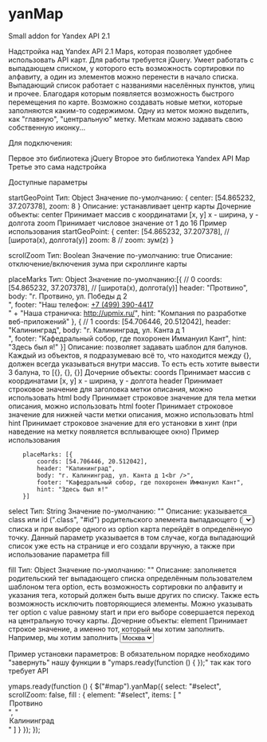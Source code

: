 # yanMap
Small addon for Yandex API 2.1

Надстройка над Yandex API 2.1 Maps, которая позволяет удобнее использовать 
API карт. Для работы требуется jQuery. Умеет работать с выпадающем списком, у 
которого есть возможность сортировки по алфавиту, а один из элементов можно
перенести в начало списка. Выпадающий список работает с названиями населённых
пунктов, улиц и прочее. Благодаря которым появляется возможность быстрого 
перемещения по карте.
Возможно создавать новые метки, которые заполняются каким-то содержимом. Одну из
меток можно выделить, как "главную", "центральную" метку. Меткам можно задавать
свою собственную иконку...

Для подключения:
<script src="https://code.jquery.com/jquery-1.11.3.min.js" type="text/javascript"></script>
<script src="https://api-maps.yandex.ru/2.1/?lang=ru_RU" type="text/javascript"></script>
<script src="yanmap.v0.2.js"></script>

Первое это библиотека jQuery
Второе это библиотека Yandex API Map
Третье это сама надстройка

Доступные параметры

startGeoPoint
    Тип: Object
    Значение по-умолчанию: {
        center: [54.865232, 37.207378], 
        zoom: 8
    }
    Описание: устанавливает центр карты
    Дочерние объекты:
        center
            Принимает массив с координатами [x, y] x - ширина, y - долгота
        zoom
            Принимает числовое значение от 1 до 16
        Пример использования
        startGeoPoint: {
            center: [54.865232, 37.207378], // [широта(x), долгота(y)] 
            zoom: 8 // zoom: зум(z)
        }
      
scrollZoom
    Тип: Boolean
    Значение по-умолчанию: true
    Описание: отключение/включения зума при скроллинге карты

placeMarks
    Тип: Object
    Значение по-умолчанию:[{ // 0
            coords: [54.865232, 37.207378], // [широта(x), долгота(y)]
            header: "Протвино",
            body: "г. Протвино, ул. Победы д 2<br />",
            footer: "Наш телефон: <a href='tel:+74993904417'>+7 (499) 390-4417</a><br />" +
                "Наша страничка: <a href='http://upmix.ru/'>http://upmix.ru/</a>",
            hint: "Компания по разработке веб-приложений"
        }, { // 1
            coords: [54.706446, 20.512042],
            header: "Калининград",
            body: "г. Калининград, ул. Канта д 1<br />",
            footer: "Кафедральный собор, где похоронен Иммануил Кант",
            hint: "Здесь был я!"
        }]
    Описание: позволяет задавать шаблон для балунов. Каждый из объектов, 
    я подразумеваю всё то, что находится между {}, должен всегда указываться внутри
    массив. То есть есть хотите вывести 3 балуна, то [{}, {}, {}]
    Дочерние объекты:
        coords
            Принимает массив с координатами [x, y] x - ширина, y - долгота
        header
            Принимает строковое значение для заголовка метки описания, можно 
            использовать html
        body
            Принимает строковое значение для тела метки описания, можно использовать
            html
        footer
            Принимает строковое значение для нижней части метки описания, можно 
            использовать html
        hint
            Принимает строковое значение для его установки в хинт (при наведение
            на метку появляется всплывающее окно)
        Пример использования
        
        placeMarks: [{
            coords: [54.706446, 20.512042],
            header: "Калининград",
            body: "г. Калининград, ул. Канта д 1<br />",
            footer: "Кафедральный собор, где похоронен Иммануил Кант",
            hint: "Здесь был я!"
        }]

select
    Тип: String
    Значение по-умолчанию: ""
    Описание: указывается class или id (".class", "#id") родительского элемента 
    выпадающего (<select></select>) списка и при выборе одного из option карта
    перейдёт в определённую точку. Данный параметр указывается в том случае,
    когда выпадающий список уже есть на странице и его создали вручную, а также
    при использование параметра fill 

fill
    Тип: Object
    Значение по-умолчанию: ""
    Описание: заполняется родительский тег выпадающего списка определённым
    пользователем шаблоном тега option, есть возможность сортировки по алфавиту
    и указания тега, который должен быть выше других по списку. Также есть 
    возможность исключить повторяющиеся элементы. Можно указывать
    тег option с value равному start и при его выборе совершается переход на 
    центральную точку карты.
    Дочерние объекты:
        element
            Принимает строкое значение, а именно тот, который мы хотим заполнить.
            Например, мы хотим заполнить <select id="select">, указываем, как значение
            "#select"
        items
            Шаблон, которым мы хотим заполнить выпадающий список
        unique
            Нужно ли исключить повторяющиеся элементы? Указываем true, иначе
            false или вообще не указывать
        sort
            Сортировка по алфавиту true/false
        move
            Нужно ли перемещать какой-то объект таким образом, чтобы он стал
            первым в списке? true/false
        setFirstElem
            Указываем шаблон для элемента, который хотим перенести наверх списка
        Примеры использования
        fill: { 
           element: "#city_change",
           items: [<xsl:apply-templates select="$dilers/lines" mode="city" />],
           unique: true,
           sort: true,
           move: true,
           setFirstElem: "<option>Москва</option>"
        }
icon
    Тип: Object
    Значение по-умолчанию: ""
    Описание: добавляет возможность устанавливать собственные иконки меток
    Дочерние объекты:
        iconLayout
            Тип иконки в большинстве случаев стоит использовать 'default#image'
        iconImageHref
            Путь до изображения
    Пример использования
        icon: {
            iconLayout: 'default#image',
            iconImageHref: '/templates/owers/images/label8.png',
        }
mainIcon
    Тип: Object
    Значение по-умолчанию: ""
    Описание: см. icon. Что указать метку, для которой мы хотим установить
    отдельное изображение. Для этого необходимо в админской панели установить
    утвердительное значение чек-бокса, который отдаёт либо 1, либо 0 (вкл/выкл)


Пример установки параметров:
В обязательном порядке необходимо "завернуть" нашу функции в 
"ymaps.ready(function () { });" так как того требует API 

ymaps.ready(function () {
    $("#map").yanMap({
        select: "#select",
        scrollZoom: false,
        fill : { 
            element: "#select",
            items: [
                "<option>Протвино</option>",
                "<option>Калининград</option>"
            ]
        }
    });
});







